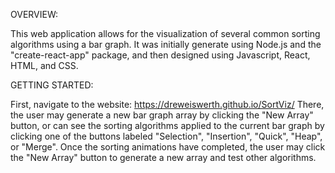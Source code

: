 OVERVIEW:

This web application allows for the visualization of several common sorting algorithms using a bar graph.
It was initially generate using Node.js and the "create-react-app" package, and then designed using 
Javascript, React, HTML, and CSS.

GETTING STARTED:

First, navigate to the website: https://dreweiswerth.github.io/SortViz/
There, the user may generate a new bar graph array by clicking the "New Array" button, or can see the
sorting algorithms applied to the current bar graph by clicking one of the buttons labeled
"Selection", "Insertion", "Quick", "Heap", or "Merge". Once the sorting animations have completed,
the user may click the "New Array" button to generate a new array and test other algorithms.